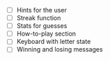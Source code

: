 - [ ] Hints for the user
- [ ] Streak function
- [ ] Stats for guesses
- [ ] How-to-play section
- [ ] Keyboard with letter state
- [ ] Winning and losing messages
